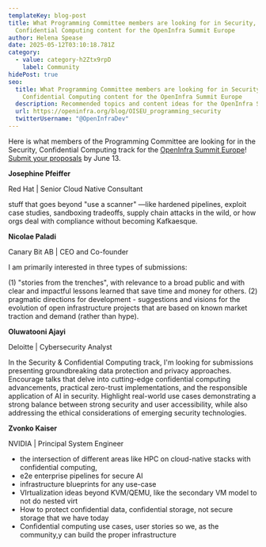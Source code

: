 ```yaml
---
templateKey: blog-post
title: What Programming Committee members are looking for in Security,
  Confidential Computing content for the OpenInfra Summit Europe
author: Helena Spease
date: 2025-05-12T03:10:18.781Z
category:
  - value: category-h2Ztx9rpD
    label: Community
hidePost: true
seo:
  title: What Programming Committee members are looking for in Security,
    Confidential Computing content for the OpenInfra Summit Europe
  description: Recommended topics and content ideas for the OpenInfra Summit Europe
  url: https://openinfra.org/blog/OISEU_programming_security
  twitterUsername: "@OpenInfraDev"
---
```

Here is what members of the Programming Committee are looking for in the Security, Confidential Computing track for the [OpenInfra Summit Europe](https://summit2025.openinfra.org/)! [Submit your proposals](https://summit2025.openinfra.org/cfp/) by June 13.

**Josephine Pfeiffer**

Red Hat | Senior Cloud Native Consultant

stuff that goes beyond "use a scanner" —like hardened pipelines, exploit case studies, sandboxing tradeoffs, supply chain attacks in the wild, or how orgs deal with compliance without becoming Kafkaesque.

**Nicolae Paladi**

Canary Bit AB | CEO and Co-founder

I am primarily interested in three types of submissions: 

(1) "stories from the trenches", with relevance to a broad public and with clear and impactful lessons learned that save time and money for others.
(2) pragmatic directions for development - suggestions and visions for the evolution of open infrastructure projects that are based on known market traction and demand (rather than hype).

**Oluwatooni Ajayi**

Deloitte | Cybersecurity Analyst

In the Security & Confidential Computing track, I'm looking for submissions presenting groundbreaking data protection and privacy approaches. Encourage talks that delve into cutting-edge confidential computing advancements, practical zero-trust implementations, and the responsible application of AI in security. Highlight real-world use cases demonstrating a strong balance between strong security and user accessibility, while also addressing the ethical considerations of emerging security technologies.

**Zvonko Kaiser**

NVIDIA | Principal System Engineer

* the intersection of different areas like HPC on cloud-native stacks with confidential computing,
* e2e enterprise pipelines for secure AI 
* infrastructure blueprints for any use-case 
* VIrtualization ideas beyond KVM/QEMU, like the secondary VM model to not do nested virt 
* How to protect confidential data, confidential storage, not secure storage that we have today 
* Confidential computing use cases, user stories so we, as the community,y can build the proper infrastructure